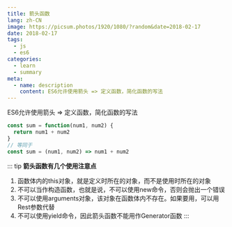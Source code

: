 ```yaml
---
title: 箭头函数
lang: zh-CN
image: https://picsum.photos/1920/1080/?random&date=2018-02-17
date: 2018-02-17
tags:
  - js
  - es6
categories:
  - learn
  - summary
meta:
  - name: description
    content: ES6允许使用箭头 => 定义函数，简化函数的写法
--- 
```


ES6允许使用箭头 => 定义函数，简化函数的写法

<!-- more -->

``` js
const sum = function(num1, num2) {
  return num1 + num2
}
// 等同于
const sum = (num1, num2) => num1 + num2
```

::: tip
**箭头函数有几个使用注意点**

1. 函数体内的this对象，就是定义时所在的对象，而不是使用时所在的对象
2. 不可以当作构造函数，也就是说，不可以使用new命令，否则会抛出一个错误
3. 不可以使用arguments对象，该对象在函数体内不存在。如果要用，可以用Rest参数代替
4. 不可以使用yield命令，因此箭头函数不能用作Generator函数
:::
